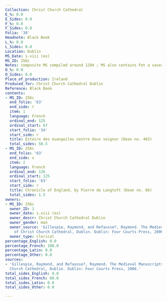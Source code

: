```yaml
---
Collection: Christ Church Cathedral
E_%: 0.0
E_Sides: 0.0
F_%: 0.0
F_Sides: 0.0
Folia: '30'
Headnote: Black Book
L_%: 0.0
L_Sides: 0.0
Location: Dublin
MS_Date: s.xiii (ex)
MS_ID: 256c
Notes: composite MS compiled around 1294 ; MS also contains Fet a saver (ff. 66r-74r)
O_%: 0.0
O_Sides: 0.0
Place_of_production: Ireland
Produced_for: Christ Church Cathedral Dublin
Reference: Black Book
contents:
- MS_ID: 256c
  end_folio: '63'
  end_side: r
  item: 1
  language: French
  ordinal_end: 125
  ordinal_start: 67
  start_folio: '34'
  start_side: r
  title: Estoire des euangeiles nostre doux seignur (Dean no. 483)
  total_sides: 58.5
- MS_ID: 256c
  end_folio: '63'
  end_side: v
  item: 2
  language: French
  ordinal_end: 126
  ordinal_start: 125
  start_folio: '63'
  start_side: r
  title: Chronicle of England, by Pierre de Langtoft (Dean no. 66)
  total_sides: 1.5
owners:
- MS_ID: 256c
  owner_ID: 1
  owner_date: s.xiii (ex)
  owner_descr: Christ Church Cathedral Dublin
  owner_gender: man
  owner_source: 'Gillespie, Raymond, and Refausse?, Raymond. The Medieval Manuscripts
    of Christ Church Cathedral, Dublin. Dublin: Four Courts Press, 2006.'
  owner_type: clerical
percentage_English: 0.0
percentage_French: 100.0
percentage_Latin: 0.0
percentage_Other: 0.0
sources:
- 'Gillespie, Raymond, and Refausse?, Raymond. The Medieval Manuscripts of Christ
  Church Cathedral, Dublin. Dublin: Four Courts Press, 2006.'
total_sides_English: 0.0
total_sides_French: 60.0
total_sides_Latin: 0.0
total_sides_Other: 0.0

---
```

